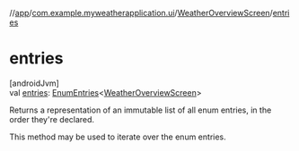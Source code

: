 //[app](../../../index.md)/[com.example.myweatherapplication.ui](../index.md)/[WeatherOverviewScreen](index.md)/[entries](entries.md)

# entries

[androidJvm]\
val [entries](entries.md): [EnumEntries](https://kotlinlang.org/api/latest/jvm/stdlib/kotlin.enums/-enum-entries/index.html)&lt;[WeatherOverviewScreen](index.md)&gt;

Returns a representation of an immutable list of all enum entries, in the order they're declared.

This method may be used to iterate over the enum entries.
